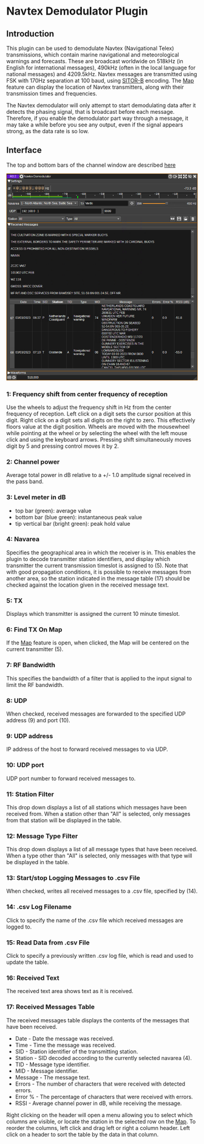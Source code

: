 <h1>Navtex Demodulator Plugin</h1>

<h2>Introduction</h2>

This plugin can be used to demodulate Navtex (Navigational Telex) transmissions, which contain marine navigational and meteorological warnings and forecasts.
These are broadcast worldwide on 518kHz (in English for international messages), 490kHz (often in the local language for national messages) and 4209.5kHz.
Navtex messages are transmitted using FSK with 170Hz separation at 100 baud, using [SITOR-B](https://www.itu.int/dms_pubrec/itu-r/rec/m/R-REC-M.625-4-201203-I!!PDF-E.pdf]) encoding.
The [Map](../../feature/map/readme.md) feature can display the location of Navtex transmitters, along with their transmission times and frequencies.

The Navtex demodulator will only attempt to start demodulating data after it detects the phasing signal, that is broadcast before each message.
Therefore, if you enable the demodulator part way through a message, it may take a while before you see any output, even if the signal appears strong,
as the data rate is so low.

<h2>Interface</h2>

The top and bottom bars of the channel window are described [here](../../../sdrgui/channel/readme.md)

![Navtex Demodulator plugin GUI](../../../doc/img/NavtexDemod_plugin.png)

<h3>1: Frequency shift from center frequency of reception</h3>

Use the wheels to adjust the frequency shift in Hz from the center frequency of reception. Left click on a digit sets the cursor position at this digit. Right click on a digit sets all digits on the right to zero. This effectively floors value at the digit position. Wheels are moved with the mousewheel while pointing at the wheel or by selecting the wheel with the left mouse click and using the keyboard arrows. Pressing shift simultaneously moves digit by 5 and pressing control moves it by 2.

<h3>2: Channel power</h3>

Average total power in dB relative to a +/- 1.0 amplitude signal received in the pass band.

<h3>3: Level meter in dB</h3>

  - top bar (green): average value
  - bottom bar (blue green): instantaneous peak value
  - tip vertical bar (bright green): peak hold value

<h3>4: Navarea</h3>

Specifies the geographical area in which the receiver is in. This enables the plugin to decode transmitter station identifiers, and display which transmitter the current transmission timeslot is assigned to (5).
Note that with good propagation conditions, it is possible to receive messages from another area, so the station indicated in the message table (17) should be checked against the location given in the received message text.

<h3>5: TX</h3>

Displays which transmitter is assigned the current 10 minute timeslot.

<h3>6: Find TX On Map</h3>

If the [Map](../../feature/map/readme.md) feature is open, when clicked, the Map will be centered on the current transmitter (5).

<h3>7: RF Bandwidth</h3>

This specifies the bandwidth of a filter that is applied to the input signal to limit the RF bandwidth.

<h3>8: UDP</h3>

When checked, received messages are forwarded to the specified UDP address (9) and port (10).

<h3>9: UDP address</h3>

IP address of the host to forward received messages to via UDP.

<h3>10: UDP port</h3>

UDP port number to forward received messages to.

<h3>11: Station Filter</h3>

This drop down displays a list of all stations which messages have been received from. When a station other than "All" is selected, only messages from that station will be displayed in the table.

<h3>12: Message Type Filter</h3>

This drop down displays a list of all message types that have been received. When a type other than "All" is selected, only messages with that type will be displayed in the table.

<h3>13: Start/stop Logging Messages to .csv File</h3>

When checked, writes all received messages to a .csv file, specified by (14).

<h3>14: .csv Log Filename</h3>

Click to specify the name of the .csv file which received messages are logged to.

<h3>15: Read Data from .csv File</h3>

Click to specify a previously written .csv log file, which is read and used to update the table.

<h3>16: Received Text</h3>

The received text area shows text as it is received.

<h3>17: Received Messages Table</h3>

The received messages table displays the contents of the messages that have been received.

* Date - Date the message was received.
* Time - Time the message was received.
* SID - Station identifier of the transmitting station.
* Station - SID decoded according to the currently selected navarea (4).
* TID - Message type identifier.
* MID - Message identifier.
* Message - The message text.
* Errors - The number of characters that were received with detected errors.
* Error % - The percentage of characters that were received with errors.
* RSSI - Average channel power in dB, while receiving the message.

Right clicking on the header will open a menu allowing you to select which columns are visible, or locate the station in the selected row on the [Map](../../feature/map/readme.md).
To reorder the columns, left click and drag left or right a column header.
Left click on a header to sort the table by the data in that column.

